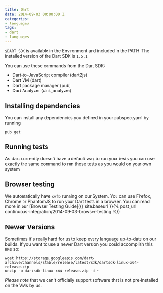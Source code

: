 ```yaml
---
title: Dart
date: 2014-09-03 00:00:00 Z
categories:
- languages
tags:
- dart
- languages
---
```


`$DART_SDK` is available in the Environment and included in the PATH. The installed version of the Dart SDK is `1.5.1`

You can use these commands from the Dart SDK:

* Dart-to-JavaScript compiler (dart2js)
* Dart VM (dart)
* Dart package manager (pub)
* Dart Analyzer (dart_analyzer)

## Installing dependencies

You can install any dependencies you defined in your pubspec.yaml by running

```shell
pub get
```

## Running tests

As dart currently doesn't have a default way to run your tests you can use
exactly the same command to run those tests as you would on your own system

## Browser testing

We automatically have `xvfb` running on our System. You can use Firefox, Chrome
or PhantomJS to run your Dart tests in a browser. You can read more in our
[Browser Testing Guide]({{ site.baseurl }}{% post_url continuous-integration/2014-09-03-browser-testing %})

## Newer Versions

Sometimes it's really hard for us to keep every language up-to-date on our builds. If you want to use a newer Dart version you could accomplish this like so:

```shell
wget https://storage.googleapis.com/dart-archive/channels/stable/release/latest/sdk/dartsdk-linux-x64-release.zip
unzip -o dartsdk-linux-x64-release.zip -d ~
```

*Please note* that we can't officially support software that is not pre-installed on the VMs by us.
